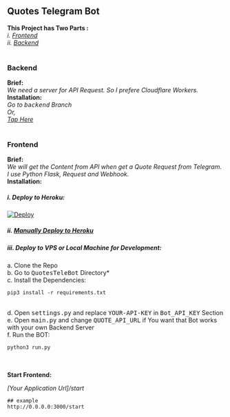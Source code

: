 ## Quotes Telegram Bot

**This Project has Two Parts :**<br>
*i. [Frontend](#Frontend "Frontend")*<br>
*ii. [Backend](#Backend "Backend")* <br><br>
###  Backend
**Brief:**<br>
*We need a server for API  Request. So I prefere Cloudflare Workers.*<br>
**Installation:**<br>
*Go to  <tt>backend</tt>  Branch*<br>
*Or,*<br>
*[Tap Here](https://github.com/cachecleanerjeet/QuotesTeleBot/tree/backend "Tap Here")*<br><br>

### Frontend<br>
**Brief:**<br>
*We will get the Content from API when get a Quote Request from Telegram. I use Python Flask,  Request and Webhook.*<br>
**Installation:**<br>
##### *i. Deploy to Heroku:*<br>
[![Deploy](https://www.herokucdn.com/deploy/button.svg)](https://heroku.com/deploy?template=https://github.com/cachecleanerjeet/QuotesTeleBot/tree/heroku)<br>
##### *ii. [Manually Deploy to Heroku](https://github.com/cachecleanerjeet/QuotesTeleBot/tree/heroku "Manually Deploy to Heroku")*<br>
##### *iii. Deploy to VPS or Local Machine for Development:*<br>
a. Clone the Repo<br>
b. Go to <tt>QuotesTeleBot</tt> Directory*<br>
c. Install the Dependencies:<br>

    pip3 install -r requirements.txt
<br>
d. Open <tt>settings.py</tt> and replace <tt>YOUR-API-KEY</tt> in <tt>Bot_API_KEY</tt> Section<br>
e. Open <tt>main.py</tt> and change <tt>QUOTE_API_URL</tt> if You want that Bot works with your own Backend Server<br>
f. Run the BOT:<br>

    python3 run.py 
<br><br>
**Start Frontend:**<br>

*[Your Application Url]/start*

    ## example
    http://0.0.0.0:3000/start
    

